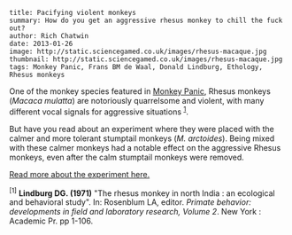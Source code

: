 ```
title: Pacifying violent monkeys
summary: How do you get an aggressive rhesus monkey to chill the fuck out?
author: Rich Chatwin
date: 2013-01-26
image: http://static.sciencegamed.co.uk/images/rhesus-macaque.jpg
thumbnail: http://static.sciencegamed.co.uk/images/rhesus-macaque.jpg
tags: Monkey Panic, Frans BM de Waal, Donald Lindburg, Ethology, Rhesus monkeys
```

One of the monkey species featured in [Monkey Panic](/monkey-panic.html), Rhesus monkeys (*Macaca mulatta*) are notoriously quarrelsome and violent, with many different vocal signals for aggressive situations <sup class='cite-ref'>[1](#lindberg)</sup>.

<!-- break -->

But have you read about an experiment where they were placed with the calmer and more tolerant stumptail monkeys (*M. arctoides*). Being mixed with these calmer monkeys had a notable effect on the aggressive Rhesus monkeys, even after the calm stumptail monkeys were removed.

[Read more about the experiment here.](http://www.plosbiology.org/article/info:doi/10.1371/journal.pbio.0020101)

<sup class='cite-note' id='lindberg'>[1]</sup> **Lindburg DG. (1971)** "The rhesus monkey in north India : an ecological and behavioral study". In: Rosenblum LA, editor. *Primate behavior: developments in field and laboratory research, Volume 2*. New York : Academic Pr. pp 1-106.